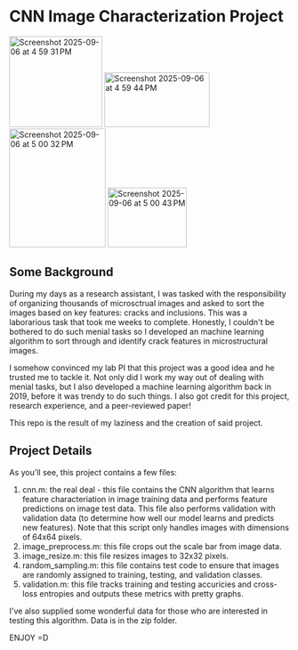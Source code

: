 # CNN Image Characterization Project #

<img width="167" height="163" alt="Screenshot 2025-09-06 at 4 59 31 PM" src="https://github.com/user-attachments/assets/6e5fd4c1-8615-4062-adad-94ffade94db2" />
<img width="189" height="98" alt="Screenshot 2025-09-06 at 4 59 44 PM" src="https://github.com/user-attachments/assets/39b7a13e-5f2e-4190-9d58-d4d11090a30b" />
<img width="173" height="213" alt="Screenshot 2025-09-06 at 5 00 32 PM" src="https://github.com/user-attachments/assets/e72ee097-7c92-4181-8084-5a1cf0455de0" />
<img width="142" height="107" alt="Screenshot 2025-09-06 at 5 00 43 PM" src="https://github.com/user-attachments/assets/adbc8092-2247-4a84-b8f0-f3c24a57f94c" />

## Some Background ##

During my days as a research assistant, I was tasked with the responsibility of organizing thousands of microsctrual images and asked to sort the images based on key features: cracks and inclusions. This was a laborarious task that took me weeks to complete. Honestly, I couldn't be bothered to do such menial tasks so I developed an machine learning algorithm to sort through and identify crack features in microstructural images. 

I somehow convinced my lab PI that this project was a good idea and he trusted me to tackle it. Not only did I work my way out of dealing with menial tasks, but I also developed a machine learning algorithm back in 2019, before it was trendy to do such things. I also got credit for this project, research experience, and a peer-reviewed paper!

This repo is the result of my laziness and the creation of said project. 

## Project Details ##

As you'll see, this project contains a few files:

1. cnn.m: the real deal - this file contains the CNN algorithm that learns feature characteriation in image training data and performs feature predictions on image test data. This file also performs validation with validation data (to determine how well our model learns and predicts new features). Note that this script only handles images with dimensions of 64x64 pixels.
2. image_preprocess.m: this file crops out the scale bar from image data.
3. image_resize.m: this file resizes images to 32x32 pixels.
4. random_sampling.m: this file contains test code to ensure that images are randomly assigned to training, testing, and validation classes.
5. validation.m: this file tracks training and testing accuricies and cross-loss entropies and outputs these metrics with pretty graphs.

I've also supplied some wonderful data for those who are interested in testing this algorithm. Data is in the zip folder.

ENJOY =D
